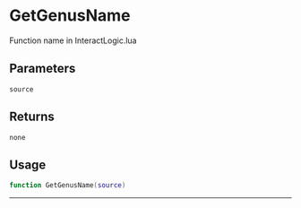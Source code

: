 # GetGenusName
Function name in InteractLogic.lua
## Parameters
`source`
## Returns
`none`
## Usage
```lua
function GetGenusName(source)
```
---
